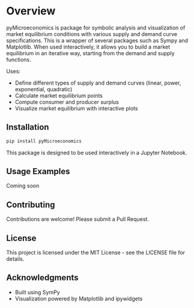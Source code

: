 # Overview

pyMicroeconomics is package for symbolic analysis and visualization of market equilibrium conditions with various supply and demand curve specifications. This is a wrapper of several packages such as Sympy and Matplotlib. When used interactively, it allows you to build a market equilibrium in an iterative way, starting from the demand and supply functions.

Uses:
- Define different types of supply and demand curves (linear, power, exponential, quadratic)
- Calculate market equilibrium points
- Compute consumer and producer surplus
- Visualize market equilibrium with interactive plots

## Installation

```bash
pip install pyMicroeconomics
```

This package is designed to be used interactively in a Jupyter Notebook.

## Usage Examples

Coming soon

## Contributing

Contributions are welcome! Please submit a Pull Request.

## License

This project is licensed under the MIT License - see the LICENSE file for details.

## Acknowledgments

- Built using SymPy
- Visualization powered by Matplotlib and ipywidgets

